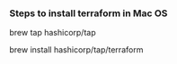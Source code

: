 
### Steps to install terraform in Mac OS
brew tap hashicorp/tap

brew install hashicorp/tap/terraform
